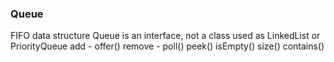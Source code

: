 ### Queue
FIFO data structure
Queue is an interface, not a class
used as LinkedList or PriorityQueue
add - offer()
remove - poll()
peek()
isEmpty()
size()
contains()
